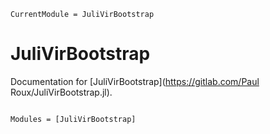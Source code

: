 ```@meta
CurrentModule = JuliVirBootstrap
```

# JuliVirBootstrap

Documentation for [JuliVirBootstrap](https://gitlab.com/Paul Roux/JuliVirBootstrap.jl).

```@index
```

```@autodocs
Modules = [JuliVirBootstrap]
```
